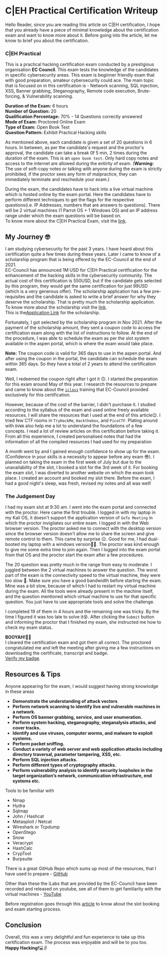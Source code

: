 # C|EH Practical Certification Writeup
Hello Reader, since you are reading this article on C|EH certification, I hope that you already have a piece of minimal knowledge about the certification exam and want to know more about it. Before going into the article, let me know to brief you about the certification.

### C|EH Practical
This is a practical hacking certification exam conducted by a prestigious organisation **EC Council**. This exam tests the knowledge of the candidates in specific cybersecurity areas. This exam is beginner friendly exam that with good preparation, amateur cybersecurity could ace. The main topic that is focused on in this certification is - Network scanning, SQL injection, XSS, Banner grabbing, Steganography, Remote code execution, Brute-forcing, & Vulnerability scanning. <br /> 

**Duration of the Exam:** 6 hours<br />
**Number of Question:** 20 <br />
**Qualification Percentage:** 70% - 14 Questions correctly answered<br />
**Mode of Exam:** Proctored Online Exam<br />
**Type of Exam:** Open Book Test<br />
**Question Pattern:** Exhibit Practical Hacking skills <br />

As mentioned above, each candidate is given a set of 20 questions in 6 hours. In between, as per the candidate's request and the proctor's approval, the candidate can take a break 0f 5 min, 2 times during the duration of the exam. This is an `open book test`. Only hard copy notes and access to the internet are allowed during the entirity of exam. (**Warning:** The use of soft-copy notes or talking with anyone during the exam is strictly prohibited, if the proctor sees any form of malpractice, they can immediately terminate and reschedule your exam.)<br />

During the exam, the candidates have to hack into a live virtual machine which is hosted online by the exam portal. Here the candidates have to perform different techniques to get the flags for the respective questions(i.e. IP Addresses, numbers that are answers to questions). There will be 2 virtual machines (1 Parrot OS + 1 Windows OS) and an IP address range under which the exam questions will be based on. <br />
To know more about the C|EH Practical Exam, visit the [link](https://www.eccouncil.org/programs/certified-ethical-hacker-ceh/).<br />

## My Journey :nerd_face:

I am studying cybersecurity for the past 3 years. I have heard about this certification quite a few times during these years. Later I came to know of a scholarship program that is being offered by the EC-Council at the end of 2021.<br />
EC-Council has announced 1M USD for C|EH Practical certification for the enhancement of the hacking skills in the cybersecurity community.  The actual cost of this certification is 550USD, but if the candidate gets selected by this program, they would get the same certification for just 99USD (which is a very generous offer). The scholarship application has a few pre-requisites and the candidate is asked to write a brief answer for why they deserve the scholarship. That is pretty much the scholarship application. <br />To know more about the scholarship visit the [link](https://www.eccouncil.org/ec-council-announces-1m-ceh-practical-scholarship-2021-to-boost-ethical-hacking-skill/).<br /> This is the[Application Link](https://www.eccouncil.org/campaigns/ceh/ceh-practical-scholarship-2021/#Apply_now) for the scholarship.<br />

Fortunately, I got selected by the scholarship program in Nov 2021. After the payment of the scholarship amount, they sent a coupon code to access the certification exam along with the list of instructions to follow. At the end of the procedure, I was able to schedule the exam as per the slot system available in the aspen portal, which is where the exam would take place.<br />

**Note:** The coupon code is valid for 365 days to use in the aspen portal. And after using the coupon in the portal, the candidate can schedule the exam within 365 days. So they have a total of 2 years to attend the certification exam.<br />

Well, I redeemed the coupon right after I got it :upside_down_face:. I started the preparation for this exam around May of this year. I research the resources to prepare and came to know about the [`iclass`](https://iclass.eccouncil.org/our-courses/certified-ethical-hacker-ceh/?utm_source=ecc-menu&utm_medium=eccreferral&utm_campaign=ceh-course-page#train) training that EC-Council provided exclusively for this certification.<br />

However, because of the cost of the barrier, I didn't purchase it. I studied according to the syllabus of the exam and used online freely available resources. I will share the resources that I used at the end of this article:wink:. I tried few CTF rooms in `TryHackMe`, `Hackthebox`, and `PicoCTF`. Plating around with `DVWA` also help me a lot to understand the foundations of a few concepts. I read a lot of review articles on this certification before taking it. From all this experience, I created personalised notes that had the information of all the compiled resources I had used for my preparation<br />

A month went by and I gained enough confidence to show up for the exam. (Confidence in your skills is a necessity to appear before any exam :sunglasses:). I planned on taking the exam in the first week of July but due to the unavailability of the slot, I booked a slot for the 3rd week of it. For booking the exam slot, I was diverted to another website on which the exam took place. I created an account and booked my slot there.
Before the exam, I had a good night's sleep, was fresh, revised my notes and all was well!<br />

### The Judgement Day
I had my exam slot at 9:30 am. I went into the exam portal and connected with the proctor. Here came the first trouble. I logged in with my laptop in my Kali OS, it doesn't support the application version of `GoTo Meeting` in which the proctor invigilates our entire exam. I logged in with the Web browser version. The proctor asked me to connect with the desktop version since the browser version doesn't allow me to share the screen and give remote control to them. This came by surprise :expressionless:. Good for me, I had dual-booted my laptop with a windows version:face_exhaling:. The proctor was kind enough to give me some extra time to join again. Then I logged into the exam portal from that OS and the proctor start the exam after a few procedures.<br />

The 20 question was pretty much in the range from easy to moderate. I juggled between the 2 virtual machines to answer the question. The worst part of the exam is the connectivity speed to the virtual machine, they were too slow :sneezing_face:. Make sure you have a good bandwidth before starting the exam. Mine was a bit slow, because of which I had to restart my virtual machine during the exam. All the tools were already present in the machine itself, and the question mentioned which virtual machine to use for that specific question. You just have to use appropriate tools and solve the challenge.<br />

I completed 19 of them in 4 hours and the remaining one was tricky. By the time I figured it was too late to solve it:dizzy_face:. After clicking the `Submit` button and informing the proctor that I finished my exam, she instructed me how to check my exam status.<br />

**BOOYAH!**:tada::confetti_ball:<br />
I cleared the certification exam and got them all correct. The proctored congratulated me and left the meeting after giving me a few instructions on downloading the certificate, transcript and badge.<br />
[Verify my badge](https://aspen.eccouncil.org/VerifyBadge?type=certification&a=A89SS0SuEu/oPIOQV44sO3WvvKP/T+URnkVMNXxdEH8=).

## Resources & Tips
Anyone appearing for the exam, I would suggest having strong knowlodge in these areas<br />
- **Demonstrate the understanding of attack vectors**
- **Perform network scanning to identify live and vulnerable machines in a network.**
- **Perform OS banner grabbing, service, and user enumeration.**
- **Perform system hacking, steganography, steganalysis attacks, and cover tracks.**
- **Identify and use viruses, computer worms, and malware to exploit systems.**
- **Perform packet sniffing.**
- **Conduct a variety of web server and web application attacks including directory traversal, parameter tampering, XSS, etc.**
- **Perform SQL injection attacks.**
- **Perform different types of cryptography attacks.**
- **Perform vulnerability analysis to identify security loopholes in the target organization’s network, communication infrastructure, end systems etc.**<br />

Tools to be familiar with<br />
- Nmap<br />
- Hydra<br />
- Sqlmap<br />
- John / Hashcat<br />
- Metasploit / Netcat<br />
- Wireshark or Tcpdump<br />
- OpenStego<br />
- Snow<br />
- Veracrypt<br />
- HashCalc<br />
- CrypTool<br />
- Burpsuite<br />

There is a great GitHub Repo which sums up most of the resources, that I have used to prepare - [GitHub](https://github.com/CyberSecurityUP/Guide-CEH-Practical-Master)

Other than these the iLabs that are provided by the EC-Council have been recorded and released on youtube, see all of them to get familiarity with the virtual machines - [YouTube](https://www.youtube.com/watch?v=b2YrqpeklFw&list=PLrrgFyE6PtlaCixUxJPM0Y9Peye6iCewH&index=18)

Before registration goes through this [article](https://lightkun-yagami.medium.com/passed-ec-councils-certified-ethical-hacker-practical-20634b6f0f2) to know about the slot booking and exam starting process.

## Conclusion
Overall, this was a very delightful and fun experience to take up this certification exam. The process was enjoyable and will be to you too.<br />
**Happy Hacking!**:computer::v:

